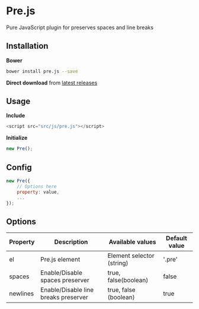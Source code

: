 # Pre.js
Pure JavaScript plugin for preserves spaces and line breaks


## Installation
**Bower**
```sh
bower install pre.js --save
```
**Direct download** from [latest releases](https://github.com/renjithvk/pre.js/releases)


## Usage
**Include**
```js
<script src="src/js/pre.js"></script>
```
**Initialize**
```js
new Pre();
```

## Config
```js
new Pre({
    // Options here
    property: value,
    ...
});
```

## Options
| Property | Description                          | Available values          | Default value |
|----------|--------------------------------------|---------------------------|---------------|
| el       | Pre.js element                       | Element selector (string) | '.pre'        |
| spaces   | Enable/Disable spaces preserver      | true, false(boolean)      | false          |
| newlines  | Enable/Disable line breaks preserver | true, false (boolean)     | true          |
